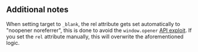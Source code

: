 ## Additional notes
When setting target to `_blank`, the rel attribute gets set automatically to "noopener noreferrer", this is done to avoid the `window.opener` [API exploit]. If you set the `rel` attribute manually, this will overwrite the aforementioned logic.

[API exploit]: https://www.jitbit.com/alexblog/256-targetblank---the-most-underestimated-vulnerability-ever/
